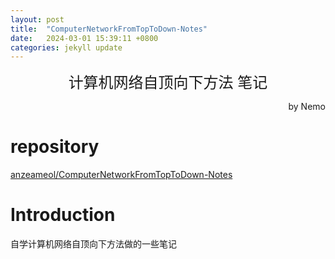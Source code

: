 ```yaml
---
layout: post
title:  "ComputerNetworkFromTopToDown-Notes"
date:   2024-03-01 15:39:11 +0800
categories: jekyll update
---
```

<center><font size = 5>计算机网络自顶向下方法 笔记</font></center>
<p align='right'>by Nemo</p>

# repository
[anzeameol/ComputerNetworkFromTopToDown-Notes](https://github.com/anzeameol/ComputerNetworkFromTopToDown-Notes)

# Introduction
自学计算机网络自顶向下方法做的一些笔记